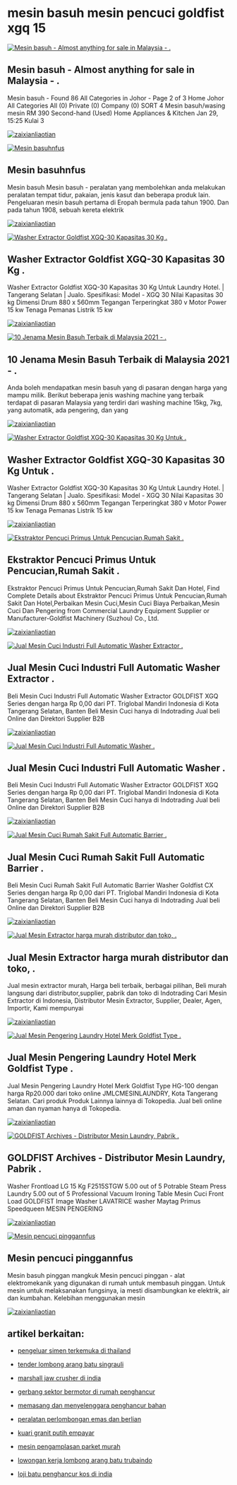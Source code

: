 # mesin basuh mesin pencuci goldfist xgq 15
<a href="https://mnn.zoosnet.net/LR/Chatpre.aspx?id=MNN94995150&p=https://topgrinding.com/" target="_blank">![Mesin basuh - Almost anything for sale in Malaysia - .](https://github.com/technlg/images/blob/main/50.jpg)</a>
## Mesin basuh - Almost anything for sale in Malaysia - .
Mesin basuh - Found 86 All Categories in Johor - Page 2 of 3 Home Johor All Categories All (0) Private (0) Company (0) SORT 4 Mesin basuh/wasing mesin RM 390 Second-hand (Used) Home Appliances & Kitchen Jan 29, 15:25 Kulai 3 
<a href="https://mnn.zoosnet.net/LR/Chatpre.aspx?id=MNN94995150&p=https://topgrinding.com/" target="_blank"><img src="https://github.com/technlg/images/raw/main/chat11.jpg" alt="zaixianliaotian"/></a><a href="//whatsapp.shibangsoft.com/WhatsApp.php" ><img src="https://github.com/technlg/images/raw/main/chat11.png" alt=""></a>
<a href="https://mnn.zoosnet.net/LR/Chatpre.aspx?id=MNN94995150&p=https://topgrinding.com/" target="_blank">![Mesin basuhnfus](https://github.com/technlg/images/blob/main/20.jpg)</a>
## Mesin basuhnfus
Mesin basuh Mesin basuh - peralatan yang membolehkan anda melakukan peralatan tempat tidur, pakaian, jenis kasut dan beberapa produk lain. Pengeluaran mesin basuh pertama di Eropah bermula pada tahun 1900. Dan pada tahun 1908, sebuah kereta elektrik
<a href="https://mnn.zoosnet.net/LR/Chatpre.aspx?id=MNN94995150&p=https://topgrinding.com/" target="_blank"><img src="https://github.com/technlg/images/raw/main/chat11.jpg" alt="zaixianliaotian"/></a><a href="//whatsapp.shibangsoft.com/WhatsApp.php" ><img src="https://github.com/technlg/images/raw/main/chat11.png" alt=""></a>
<a href="https://mnn.zoosnet.net/LR/Chatpre.aspx?id=MNN94995150&p=https://topgrinding.com/" target="_blank">![Washer Extractor Goldfist XGQ-30 Kapasitas 30 Kg .](https://github.com/technlg/images/blob/main/39.jpg)</a>
## Washer Extractor Goldfist XGQ-30 Kapasitas 30 Kg .
Washer Extractor Goldfist XGQ-30 Kapasitas 30 Kg Untuk Laundry Hotel. | Tangerang Selatan | Jualo. Spesifikasi: Model - XGQ 30 Nilai Kapasitas 30 kg Dimensi Drum 880 x 560mm Tegangan Terperingkat 380 v Motor Power 15 kw Tenaga Pemanas Listrik 15 kw 
<a href="https://mnn.zoosnet.net/LR/Chatpre.aspx?id=MNN94995150&p=https://topgrinding.com/" target="_blank"><img src="https://github.com/technlg/images/raw/main/chat11.jpg" alt="zaixianliaotian"/></a><a href="//whatsapp.shibangsoft.com/WhatsApp.php" ><img src="https://github.com/technlg/images/raw/main/chat11.png" alt=""></a>
<a href="https://mnn.zoosnet.net/LR/Chatpre.aspx?id=MNN94995150&p=https://topgrinding.com/" target="_blank">![10 Jenama Mesin Basuh Terbaik di Malaysia 2021 - .](https://github.com/technlg/images/blob/main/54.jpg)</a>
## 10 Jenama Mesin Basuh Terbaik di Malaysia 2021 - .
Anda boleh mendapatkan mesin basuh yang di pasaran dengan harga yang mampu milik. Berikut beberapa jenis washing machine yang terbaik terdapat di pasaran Malaysia yang terdiri dari washing machine 15kg, 7kg, yang automatik, ada pengering, dan yang
<a href="https://mnn.zoosnet.net/LR/Chatpre.aspx?id=MNN94995150&p=https://topgrinding.com/" target="_blank"><img src="https://github.com/technlg/images/raw/main/chat11.jpg" alt="zaixianliaotian"/></a><a href="//whatsapp.shibangsoft.com/WhatsApp.php" ><img src="https://github.com/technlg/images/raw/main/chat11.png" alt=""></a>
<a href="https://mnn.zoosnet.net/LR/Chatpre.aspx?id=MNN94995150&p=https://topgrinding.com/" target="_blank">![Washer Extractor Goldfist XGQ-30 Kapasitas 30 Kg Untuk .](https://github.com/technlg/images/blob/main/32.jpg)</a>
## Washer Extractor Goldfist XGQ-30 Kapasitas 30 Kg Untuk .
Washer Extractor Goldfist XGQ-30 Kapasitas 30 Kg Untuk Laundry Hotel. | Tangerang Selatan | Jualo. Spesifikasi: Model - XGQ 30 Nilai Kapasitas 30 kg Dimensi Drum 880 x 560mm Tegangan Terperingkat 380 v Motor Power 15 kw Tenaga Pemanas Listrik 15 kw 
<a href="https://mnn.zoosnet.net/LR/Chatpre.aspx?id=MNN94995150&p=https://topgrinding.com/" target="_blank"><img src="https://github.com/technlg/images/raw/main/chat11.jpg" alt="zaixianliaotian"/></a><a href="//whatsapp.shibangsoft.com/WhatsApp.php" ><img src="https://github.com/technlg/images/raw/main/chat11.png" alt=""></a>
<a href="https://mnn.zoosnet.net/LR/Chatpre.aspx?id=MNN94995150&p=https://topgrinding.com/" target="_blank">![Ekstraktor Pencuci Primus Untuk Pencucian,Rumah Sakit .](https://github.com/technlg/images/blob/main/26.jpg)</a>
## Ekstraktor Pencuci Primus Untuk Pencucian,Rumah Sakit .
Ekstraktor Pencuci Primus Untuk Pencucian,Rumah Sakit Dan Hotel, Find Complete Details about Ekstraktor Pencuci Primus Untuk Pencucian,Rumah Sakit Dan Hotel,Perbaikan Mesin Cuci,Mesin Cuci Biaya Perbaikan,Mesin Cuci Dan Pengering from Commercial Laundry Equipment Supplier or Manufacturer-Goldfist Machinery (Suzhou) Co., Ltd.
<a href="https://mnn.zoosnet.net/LR/Chatpre.aspx?id=MNN94995150&p=https://topgrinding.com/" target="_blank"><img src="https://github.com/technlg/images/raw/main/chat11.jpg" alt="zaixianliaotian"/></a><a href="//whatsapp.shibangsoft.com/WhatsApp.php" ><img src="https://github.com/technlg/images/raw/main/chat11.png" alt=""></a>
<a href="https://mnn.zoosnet.net/LR/Chatpre.aspx?id=MNN94995150&p=https://topgrinding.com/" target="_blank">![Jual Mesin Cuci Industri Full Automatic Washer Extractor .](https://github.com/technlg/images/blob/main/16.jpg)</a>
## Jual Mesin Cuci Industri Full Automatic Washer Extractor .
Beli Mesin Cuci Industri Full Automatic Washer Extractor GOLDFIST XGQ Series dengan harga Rp 0,00 dari PT. Triglobal Mandiri Indonesia di Kota Tangerang Selatan, Banten Beli Mesin Cuci hanya di Indotrading Jual beli Online dan Direktori Supplier B2B
<a href="https://mnn.zoosnet.net/LR/Chatpre.aspx?id=MNN94995150&p=https://topgrinding.com/" target="_blank"><img src="https://github.com/technlg/images/raw/main/chat11.jpg" alt="zaixianliaotian"/></a><a href="//whatsapp.shibangsoft.com/WhatsApp.php" ><img src="https://github.com/technlg/images/raw/main/chat11.png" alt=""></a>
<a href="https://mnn.zoosnet.net/LR/Chatpre.aspx?id=MNN94995150&p=https://topgrinding.com/" target="_blank">![Jual Mesin Cuci Industri Full Automatic Washer .](https://github.com/technlg/images/blob/main/56.jpg)</a>
## Jual Mesin Cuci Industri Full Automatic Washer .
Beli Mesin Cuci Industri Full Automatic Washer Extractor GOLDFIST XGQ Series dengan harga Rp 0,00 dari PT. Triglobal Mandiri Indonesia di Kota Tangerang Selatan, Banten Beli Mesin Cuci hanya di Indotrading Jual beli Online dan Direktori Supplier B2B
<a href="https://mnn.zoosnet.net/LR/Chatpre.aspx?id=MNN94995150&p=https://topgrinding.com/" target="_blank"><img src="https://github.com/technlg/images/raw/main/chat11.jpg" alt="zaixianliaotian"/></a><a href="//whatsapp.shibangsoft.com/WhatsApp.php" ><img src="https://github.com/technlg/images/raw/main/chat11.png" alt=""></a>
<a href="https://mnn.zoosnet.net/LR/Chatpre.aspx?id=MNN94995150&p=https://topgrinding.com/" target="_blank">![Jual Mesin Cuci Rumah Sakit Full Automatic Barrier .](https://github.com/technlg/images/blob/main/59.jpg)</a>
## Jual Mesin Cuci Rumah Sakit Full Automatic Barrier .
Beli Mesin Cuci Rumah Sakit Full Automatic Barrier Washer Goldfist CX Series dengan harga Rp 0,00 dari PT. Triglobal Mandiri Indonesia di Kota Tangerang Selatan, Banten Beli Mesin Cuci hanya di Indotrading Jual beli Online dan Direktori Supplier B2B
<a href="https://mnn.zoosnet.net/LR/Chatpre.aspx?id=MNN94995150&p=https://topgrinding.com/" target="_blank"><img src="https://github.com/technlg/images/raw/main/chat11.jpg" alt="zaixianliaotian"/></a><a href="//whatsapp.shibangsoft.com/WhatsApp.php" ><img src="https://github.com/technlg/images/raw/main/chat11.png" alt=""></a>
<a href="https://mnn.zoosnet.net/LR/Chatpre.aspx?id=MNN94995150&p=https://topgrinding.com/" target="_blank">![Jual Mesin Extractor harga murah distributor dan toko, .](https://github.com/technlg/images/blob/main/64.jpg)</a>
## Jual Mesin Extractor harga murah distributor dan toko, .
Jual mesin extractor murah, Harga beli terbaik, berbagai pilihan, Beli murah langsung dari distributor,supplier, pabrik dan toko di Indotrading Cari Mesin Extractor di Indonesia, Distributor Mesin Extractor, Supplier, Dealer, Agen, Importir, Kami mempunyai 
<a href="https://mnn.zoosnet.net/LR/Chatpre.aspx?id=MNN94995150&p=https://topgrinding.com/" target="_blank"><img src="https://github.com/technlg/images/raw/main/chat11.jpg" alt="zaixianliaotian"/></a><a href="//whatsapp.shibangsoft.com/WhatsApp.php" ><img src="https://github.com/technlg/images/raw/main/chat11.png" alt=""></a>
<a href="https://mnn.zoosnet.net/LR/Chatpre.aspx?id=MNN94995150&p=https://topgrinding.com/" target="_blank">![Jual Mesin Pengering Laundry Hotel Merk Goldfist Type .](https://github.com/technlg/images/blob/main/13.jpg)</a>
## Jual Mesin Pengering Laundry Hotel Merk Goldfist Type .
Jual Mesin Pengering Laundry Hotel Merk Goldfist Type HG-100 dengan harga Rp20.000 dari toko online JMLCMESINLAUNDRY, Kota Tangerang Selatan. Cari produk Produk Lainnya lainnya di Tokopedia. Jual beli online aman dan nyaman hanya di Tokopedia.
<a href="https://mnn.zoosnet.net/LR/Chatpre.aspx?id=MNN94995150&p=https://topgrinding.com/" target="_blank"><img src="https://github.com/technlg/images/raw/main/chat11.jpg" alt="zaixianliaotian"/></a><a href="//whatsapp.shibangsoft.com/WhatsApp.php" ><img src="https://github.com/technlg/images/raw/main/chat11.png" alt=""></a>
<a href="https://mnn.zoosnet.net/LR/Chatpre.aspx?id=MNN94995150&p=https://topgrinding.com/" target="_blank">![GOLDFIST Archives - Distributor Mesin Laundry, Pabrik .](https://github.com/technlg/images/blob/main/18.jpg)</a>
## GOLDFIST Archives - Distributor Mesin Laundry, Pabrik .
Washer Frontload LG 15 Kg F2515STGW 5.00 out of 5 Potrable Steam Press Laundry 5.00 out of 5 Professional Vacuum Ironing Table  Mesin Cuci Front Load GOLDFIST Image Washer LAVATRICE washer Maytag Primus Speedqueen MESIN PENGERING 
<a href="https://mnn.zoosnet.net/LR/Chatpre.aspx?id=MNN94995150&p=https://topgrinding.com/" target="_blank"><img src="https://github.com/technlg/images/raw/main/chat11.jpg" alt="zaixianliaotian"/></a><a href="//whatsapp.shibangsoft.com/WhatsApp.php" ><img src="https://github.com/technlg/images/raw/main/chat11.png" alt=""></a>
<a href="https://mnn.zoosnet.net/LR/Chatpre.aspx?id=MNN94995150&p=https://topgrinding.com/" target="_blank">![Mesin pencuci pinggannfus](https://github.com/technlg/images/blob/main/9.jpg)</a>
## Mesin pencuci pinggannfus
Mesin basuh pinggan mangkuk Mesin pencuci pinggan - alat elektromekanik yang digunakan di rumah untuk membasuh pinggan. Untuk mesin untuk melaksanakan fungsinya, ia mesti disambungkan ke elektrik, air dan kumbahan. Kelebihan menggunakan mesin
<a href="https://mnn.zoosnet.net/LR/Chatpre.aspx?id=MNN94995150&p=https://topgrinding.com/" target="_blank"><img src="https://github.com/technlg/images/raw/main/chat11.jpg" alt="zaixianliaotian"/></a><a href="//whatsapp.shibangsoft.com/WhatsApp.php" ><img src="https://github.com/technlg/images/raw/main/chat11.png" alt=""></a>
## artikel berkaitan:
* [pengeluar simen terkemuka di thailand](pengeluar%20simen%20terkemuka%20di%20thailand.md)
* [tender lombong arang batu singrauli](tender%20lombong%20arang%20batu%20singrauli.md)
* [marshall jaw crusher di india](marshall%20jaw%20crusher%20di%20india.md)
* [gerbang sektor bermotor di rumah penghancur](gerbang%20sektor%20bermotor%20di%20rumah%20penghancur.md)
* [memasang dan menyelenggara penghancur bahan](memasang%20dan%20menyelenggara%20penghancur%20bahan.md)
* [peralatan perlombongan emas dan berlian](peralatan%20perlombongan%20emas%20dan%20berlian.md)
* [kuari granit putih empayar](kuari%20granit%20putih%20empayar.md)
* [mesin pengamplasan parket murah](mesin%20pengamplasan%20parket%20murah.md)
* [lowongan kerja lombong arang batu trubaindo](lowongan%20kerja%20lombong%20arang%20batu%20trubaindo.md)
* [loji batu penghancur kos di india](loji%20batu%20penghancur%20kos%20di%20india.md)
